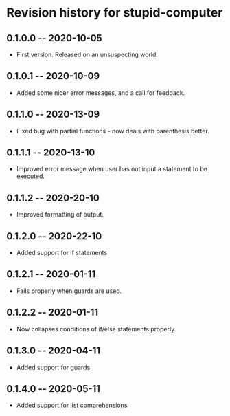 # Revision history for stupid-computer

## 0.1.0.0 -- 2020-10-05

* First version. Released on an unsuspecting world.

## 0.1.0.1 -- 2020-10-09

* Added some nicer error messages, and a call for feedback.

## 0.1.1.0 -- 2020-13-09

* Fixed bug with partial functions - now deals with parenthesis better.

## 0.1.1.1 -- 2020-13-10

* Improved error message when user has not input a statement to be executed.

## 0.1.1.2 -- 2020-20-10

* Improved formatting of output.

## 0.1.2.0 -- 2020-22-10

* Added support for if statements

## 0.1.2.1 -- 2020-01-11

* Fails properly when guards are used.

## 0.1.2.2 -- 2020-01-11

* Now collapses conditions of if/else statements properly.

## 0.1.3.0 -- 2020-04-11

* Added support for guards

## 0.1.4.0 -- 2020-05-11

* Added support for list comprehensions
